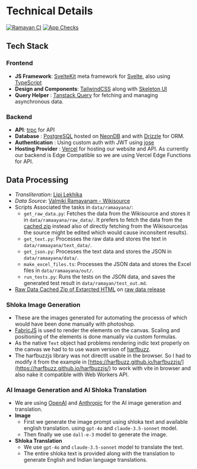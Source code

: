 # Technical Details

[![Ramayan CI](https://github.com/shubhattin/valmiki_ramayanam/actions/workflows/ramayan_ci.yml/badge.svg)](https://github.com/shubhattin/valmiki_ramayanam/actions/workflows/ramayan_ci.yml)
[![App Checks](https://github.com/shubhattin/valmiki_ramayanam/actions/workflows/app_checks.yml/badge.svg)](https://github.com/shubhattin/valmiki_ramayanam/actions/workflows/app_checks.yml)

## Tech Stack

### **Frontend**

- **JS Framework**: [SvelteKit](https://kit.svelte.dev/) meta framework for [Svelte](https://svelte.dev/), also using [TypeScript](https://www.typescriptlang.org/)
- **Design and Components**: [TailwindCSS](https://tailwindcss.com/) along with [Skeleton UI](https://www.skeleton.dev/)
- **Query Helper** : [Tanstack Query](https://tanstack.com/query/latest) for fetching and managing asynchronous data.

### **Backend**

- **API**: [trpc](https://trpc.io/) for API
- **Database** : [PostgreSQL](https://www.postgresql.org/) hosted on [NeonDB](https://neon.tech/) and with [Drizzle](https://orm.drizzle.team/) for ORM.
- **Authentication** : Using custom auth with JWT using [jose](https://github.com/panva/jose)
- **Hosting Provider** : [Vercel](https://vercel.com/) for hosting our website and API. As currently our backend is Edge Compatible so we are using Vercel Edge Functions for API.

## Data Processing

- _Transliteration_: [Lipi Lekhika](https://app-lipilekhika.pages.dev/)
- _Data Source_: [Valmiki Ramayanam - Wikisource](https://sa.wikisource.org/wiki/रामायणम्)
- Scripts Associated the tasks in `data/ramaayana/`:
  - `get_raw_data.py`: Fetches the data from the Wikisource and stores it in `data/ramaayana/raw_data/`. It prefers to fetch the data from the [cached zip](https://github.com/shubhattin/valmiki_ramayanam/releases/download/raw_data/raw_data.7z) instead also of directly fetching from the Wikisource(as the source might be edited which would cause inconsitent results).
  - `get_text.py`: Processes the raw data and stores the text in `data/ramaayana/text_data/`.
  - `get_json.py`: Processes the text data and stores the JSON in `data/ramaayana/data/`.
  - `make_excel_files.ts`: Processes the JSON data and stores the Excel files in `data/ramaayana/out/`.
  - `run_tests.py`: Runs the tests on the JSON data, and saves the generated test result in `data/ramayan/test_out.md`.
- [Raw Data Cached Zip of Extarcted HTML](https://github.com/shubhattin/valmiki_ramayanam/releases/download/raw_data/raw_data.7z) on [raw data release](https://github.com/shubhattin/valmiki_ramayanam/releases/tag/raw_data)

### Shloka Image Generation

- These are the images generated for automating the processs of which would have been done manually with photoshop.
- [FabricJS](https://fabricjs.com/) is used to render the elements on the canvas. Scaling and positioning of the elements is done manually via custom formulas.
- As the native `Text` object had problems rendering indic text properly on the canvas we had to to use wasm version of [harfbuzz](https://github.com/harfbuzz/harfbuzz).
- The harfbuzzjs library was not directlt usable in the browser. So I had to modify it from the example in [https://harfbuzz.github.io/harfbuzzjs/](https://harfbuzz.github.io/harfbuzzjs/) to work with vite in browser and also nake it compatible with Web Workers API.

### AI Imaage Generation and AI Shloka Translation

- We are using [OpenAI](https://openai.com/) and [Anthropic](https://www.anthropic.com/) for the AI image generation and translation.
- **Image**
  - First we generate the image prompt using shloka text and available english translation. using `gpt-4o` and `claude-3.5-sonnet` model.
  - Then finally we use `dall-e-3` model to generate the image.
- **Shloka Translation**
  - We use `gpt-4o` and `claude-3.5-sonnet` model to translate the text.
  - The entire shloka text is provided along with the translation to generate English and Indian language translations.
